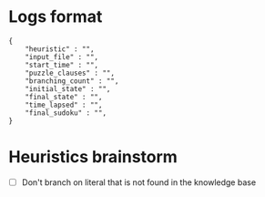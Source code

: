 # Logs format
```
{
    "heuristic" : "",
    "input_file" : "",
    "start_time" : "",
    "puzzle_clauses" : "",
    "branching_count" : "",
    "initial_state" : "",
    "final_state" : "",
    "time_lapsed" : "",
    "final_sudoku" : "",
}
```

# Heuristics brainstorm
- [ ] Don't branch on literal that is not found in the knowledge base